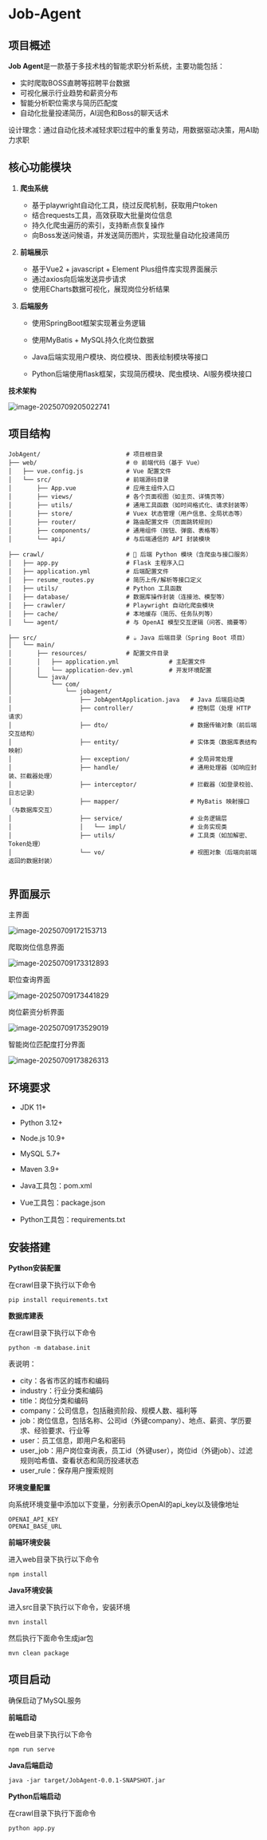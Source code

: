 # Job-Agent


## 项目概述

**Job Agent**是一款基于多技术栈的智能求职分析系统，主要功能包括： 

- 实时爬取BOSS直聘等招聘平台数据 
- 可视化展示行业趋势和薪资分布 
- 智能分析职位需求与简历匹配度 
- 自动化批量投递简历，AI润色和Boss的聊天话术

设计理念：通过自动化技术减轻求职过程中的重复劳动，用数据驱动决策，用AI助力求职



## 核心功能模块

1. **爬虫系统**

   - 基于playwright自动化工具，绕过反爬机制，获取用户token
   - 结合requests工具，高效获取大批量岗位信息
   - 持久化爬虫遍历的索引，支持断点恢复操作
   - 向Boss发送问候语，并发送简历图片，实现批量自动化投递简历

2. **前端展示**

   - 基于Vue2 + javascript + Element Plus组件库实现界面展示
   - 通过axios向后端发送异步请求
   - 使用ECharts数据可视化，展现岗位分析结果

3. **后端服务**

   - 使用SpringBoot框架实现著业务逻辑
   - 使用MyBatis + MySQL持久化岗位数据
   - Java后端实现用户模块、岗位模块、图表绘制模块等接口

   - Python后端使用flask框架，实现简历模块、爬虫模块、AI服务模块接口



**技术架构**


![image-20250709205022741](https://github.com/user-attachments/assets/5363aff2-bf19-42e4-aa97-255a0058fb93)



## 项目结构

```
JobAgent/                        # 项目根目录
├── web/                         # 🌐 前端代码（基于 Vue）
│   ├── vue.config.js            # Vue 配置文件
│   └── src/                     # 前端源码目录
│       ├── App.vue              # 应用主组件入口
│       ├── views/               # 各个页面视图（如主页、详情页等）
│       ├── utils/               # 通用工具函数（如时间格式化、请求封装等）
│       ├── store/               # Vuex 状态管理（用户信息、全局状态等）
│       ├── router/              # 路由配置文件（页面跳转规则）
│       ├── components/          # 通用组件（按钮、弹窗、表格等）
│       └── api/                 # 与后端通信的 API 封装模块

├── crawl/                       # 🐍 后端 Python 模块（含爬虫与接口服务）
│   ├── app.py                   # Flask 主程序入口
│   ├── application.yml          # 后端配置文件
│   ├── resume_routes.py         # 简历上传/解析等接口定义
│   ├── utils/                   # Python 工具函数
│   ├── database/                # 数据库操作封装（连接池、模型等）
│   ├── crawler/                 # Playwright 自动化爬虫模块
│   ├── cache/                   # 本地缓存（简历、任务队列等）
│   └── agent/                   # 与 OpenAI 模型交互逻辑（问答、摘要等）

├── src/                         # ☕ Java 后端目录（Spring Boot 项目）
│   └── main/
│       ├── resources/           # 配置文件目录
│       │   ├── application.yml              # 主配置文件
│       │   └── application-dev.yml          # 开发环境配置
│       └── java/
│           └── com/
│               └── jobagent/
│                   ├── JobAgentApplication.java   # Java 后端启动类
│                   ├── controller/                # 控制层（处理 HTTP 请求）
│                   ├── dto/                       # 数据传输对象（前后端交互结构）
│                   ├── entity/                    # 实体类（数据库表结构映射）
│                   ├── exception/                 # 全局异常处理
│                   ├── handle/                    # 通用处理器（如响应封装、拦截器处理）
│                   ├── interceptor/               # 拦截器（如登录校验、日志记录）
│                   ├── mapper/                    # MyBatis 映射接口（与数据库交互）
│                   ├── service/                   # 业务逻辑层
│                   │   └── impl/                  # 业务实现类
│                   ├── utils/                     # 工具类（如加解密、Token处理）
│                   └── vo/                        # 视图对象（后端向前端返回的数据封装）


```



## 界面展示

主界面

![image-20250709172153713](https://github.com/user-attachments/assets/0eda5940-0be2-48d9-bc10-5862062a21b9)


爬取岗位信息界面

![image-20250709173312893](https://github.com/user-attachments/assets/6ee6ba85-a228-4b73-b796-bbe816a2a9c8)


职位查询界面

![image-20250709173441829](https://github.com/user-attachments/assets/ce5f5997-614f-469d-b71e-e385d4807fe7)


岗位薪资分析界面

![image-20250709173529019](https://github.com/user-attachments/assets/7eb553ba-dc1e-4b1d-9c50-7cb759b52098)


智能岗位匹配度打分界面

![image-20250709173826313](https://github.com/user-attachments/assets/4d735c62-a84b-463f-b7e4-040f7e1b6258)






## 环境要求

- JDK 11+
- Python 3.12+
- Node.js 10.9+
- MySQL 5.7+
- Maven 3.9+

- Java工具包：pom.xml
- Vue工具包：package.json
- Python工具包：requirements.txt



## 安装搭建

**Python安装配置**

在crawl目录下执行以下命令

```shell
pip install requirements.txt
```



**数据库建表**

在crawl目录下执行以下命令

```shell
python -m database.init
```

表说明：

- city：各省市区的城市和编码
- industry：行业分类和编码
- title：岗位分类和编码
- company：公司信息，包括融资阶段、规模人数、福利等
- job：岗位信息，包括名称、公司id（外键company）、地点、薪资、学历要求、经验要求、行业等
- user：员工信息，即用户名和密码
- user_job：用户岗位查询表，员工id（外键user），岗位id（外键job）、过滤规则哈希值、查看状态和简历投递状态
- user_rule：保存用户搜索规则



**环境变量配置**

向系统环境变量中添加以下变量，分别表示OpenAI的api_key以及镜像地址

```
OPENAI_API_KEY
OPENAI_BASE_URL
```



**前端环境安装**

进入web目录下执行以下命令

```
npm install
```



**Java环境安装**

进入src目录下执行以下命令，安装环境

```
mvn install
```

然后执行下面命令生成jar包

```
mvn clean package
```





## 项目启动

确保启动了MySQL服务



**前端启动**

在web目录下执行以下命令

```
npm run serve
```



**Java后端启动**

```
java -jar target/JobAgent-0.0.1-SNAPSHOT.jar
```



**Python后端启动**

在crawl目录下执行下面命令

```
python app.py
```

